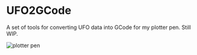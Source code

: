 # UFO2GCode

A set of tools for converting UFO data into GCode for my plotter pen.
Still WIP.

![plotter pen](http://projects.robertoarista.it/external/plotterPen.jpg)
